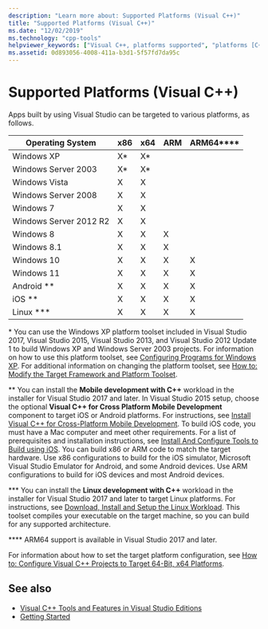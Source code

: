 ```yaml
---
description: "Learn more about: Supported Platforms (Visual C++)"
title: "Supported Platforms (Visual C++)"
ms.date: "12/02/2019"
ms.technology: "cpp-tools"
helpviewer_keywords: ["Visual C++, platforms supported", "platforms [C++]"]
ms.assetid: 0d893056-4008-411a-b3d1-5f57fd7da95c
---
```

# Supported Platforms (Visual C++)

Apps built by using Visual Studio can be targeted to various platforms, as follows.

|Operating System|x86|x64|ARM|ARM64\*\*\*\*|
|----------------------|---------|---------|---------|---------|
|Windows XP|X\*|X\*|||
|Windows Server 2003|X\*|X\*|||
|Windows Vista|X|X|||
|Windows Server 2008|X|X|||
|Windows 7|X|X|||
|Windows Server 2012 R2|X|X|||
|Windows 8|X|X|X||
|Windows 8.1|X|X|X||
|Windows 10|X|X|X|X|
|Windows 11|X|X|X|X|
|Android \*\*|X|X|X|X|
|iOS \*\*|X|X|X|X|
|Linux \*\*\*|X|X|X|X|

\* You can use the Windows XP platform toolset included in Visual Studio 2017, Visual Studio 2015, Visual Studio 2013, and Visual Studio 2012 Update 1 to build Windows XP and Windows Server 2003 projects. For information on how to use this platform toolset, see [Configuring Programs for Windows XP](../build/configuring-programs-for-windows-xp.md). For additional information on changing the platform toolset, see [How to: Modify the Target Framework and Platform Toolset](../build/how-to-modify-the-target-framework-and-platform-toolset.md).

\*\* You can install the **Mobile development with C++** workload in the installer for Visual Studio 2017 and later. In Visual Studio 2015 setup, choose the optional **Visual C++ for Cross Platform Mobile Development** component to target iOS or Android platforms. For instructions, see [Install Visual C++ for Cross-Platform Mobile Development](/visualstudio/cross-platform/install-visual-cpp-for-cross-platform-mobile-development). To build iOS code, you must have a Mac computer and meet other requirements. For a list of prerequisites and installation instructions, see [Install And Configure Tools to Build using iOS](/visualstudio/cross-platform/install-and-configure-tools-to-build-using-ios). You can build x86 or ARM code to match the target hardware. Use x86 configurations to build for the iOS simulator, Microsoft Visual Studio Emulator for Android, and some Android devices. Use ARM configurations to build for iOS devices and most Android devices.

\*\*\* You can install the **Linux development with C++** workload in the installer for Visual Studio 2017 and later to target Linux platforms. For instructions, see [Download, Install and Setup the Linux Workload](../linux/download-install-and-setup-the-linux-development-workload.md). This toolset compiles your executable on the target machine, so you can build for any supported architecture.

\*\*\*\* ARM64 support is available in Visual Studio 2017 and later.

For information about how to set the target platform configuration, see [How to: Configure Visual C++ Projects to Target 64-Bit, x64 Platforms](../build/how-to-configure-visual-cpp-projects-to-target-64-bit-platforms.md).

## See also

- [Visual C++ Tools and Features in Visual Studio Editions](visual-cpp-tools-and-features-in-visual-studio-editions.md)
- [Getting Started](/visualstudio/ide/getting-started-with-cpp-in-visual-studio)
